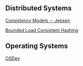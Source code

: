 ## Distributed Systems
[Consistency Models -- Jepsen](https://jepsen.io/consistency)

[Bounded Load Consistent Hashing](https://ai.googleblog.com/2017/04/consistent-hashing-with-bounded-loads.html?m=1)

## Operating Systems
[OSDev](https://wiki.osdev.org/Main_Page)

